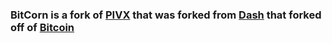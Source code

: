 ### BitCorn is a fork of [PIVX](https://github.com/PIVX-Project/PIVX) that was forked from [Dash](https://github.com/dashpay/dash) that forked off of [Bitcoin](https://github.com/bitcoin/bitcoinp)


